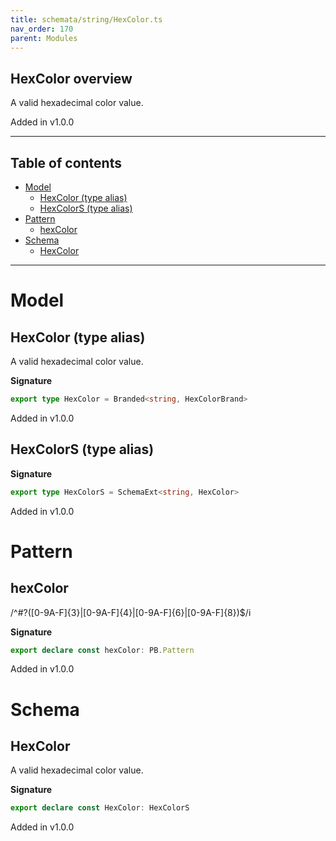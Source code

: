 ```yaml
---
title: schemata/string/HexColor.ts
nav_order: 170
parent: Modules
---
```


## HexColor overview

A valid hexadecimal color value.

Added in v1.0.0

---

<h2 class="text-delta">Table of contents</h2>

- [Model](#model)
  - [HexColor (type alias)](#hexcolor-type-alias)
  - [HexColorS (type alias)](#hexcolors-type-alias)
- [Pattern](#pattern)
  - [hexColor](#hexcolor)
- [Schema](#schema)
  - [HexColor](#hexcolor)

---

# Model

## HexColor (type alias)

A valid hexadecimal color value.

**Signature**

```ts
export type HexColor = Branded<string, HexColorBrand>
```

Added in v1.0.0

## HexColorS (type alias)

**Signature**

```ts
export type HexColorS = SchemaExt<string, HexColor>
```

Added in v1.0.0

# Pattern

## hexColor

/^#?([0-9A-F]{3}|[0-9A-F]{4}|[0-9A-F]{6}|[0-9A-F]{8})$/i

**Signature**

```ts
export declare const hexColor: PB.Pattern
```

Added in v1.0.0

# Schema

## HexColor

A valid hexadecimal color value.

**Signature**

```ts
export declare const HexColor: HexColorS
```

Added in v1.0.0
